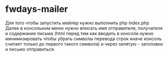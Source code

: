 # fwdays-mailer
Для того чтобы запустить мейлер нужно выполнить php index.php
Далее в консольном меню нужно вписать имя отправителя, получателя и содержание письма (html перед тем как вводить в консоли нужно минимизировать чтобы убрать символы перевода строк иначе консоль считает только до первого такого символа) и через запятую - заголовки и письмо отправиться.
